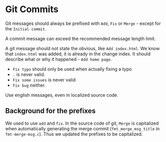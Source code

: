 # Git Commits
Git messages should always be prefixed with `Add`, `Fix` or `Merge` - except for the `Initial commit`.

A commit message can exceed the recommended message length limit.

A git message should not state the obvious, like `Add index.html`. We know that `index.html` was added, it is already in the change index. It should describe what or why it happened - `Add home page`. 

- `Fix typo` should only be used when actually fixing a typo
- `.` is never valid.
- `Fix some issues` is never valid
- `Fix bug` neither.

Use english messages, even in localized source code.

## Background for the prefixes
We used to use `add` and `fix`. In the source code of git, `Merge` is capitalized when automatically generating the merge commit (`fmt_merge_msg_title` in `fmt-merge-msg.c`). Thus we updated the prefixes to be capitalized.